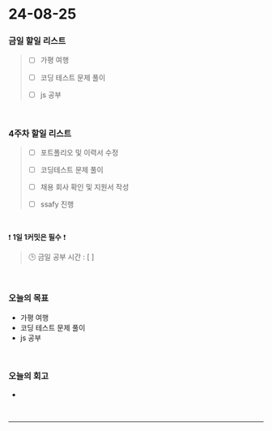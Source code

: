 # 24-08-25
### 금일 할일 리스트
> - [ ]  가평 여행
>
> - [ ]  코딩 테스트 문제 풀이
>
> - [ ]  js 공부

<br/>

### 4주차 할일 리스트  
> - [ ]  포트폴리오 및 이력서 수정
>
> - [ ]  코딩테스트 문제 풀이
>
> - [ ]  채용 회사 확인 및 지원서 작성
>
> - [ ]  ssafy 진행

<br/>

❗ **1일 1커밋은 필수** ❗
> 🕒 금일 공부 시간 : [  ]

<br/>

### 오늘의 목표
- 가평 여행
- 코딩 테스트 문제 풀이
- js 공부

<br>

### 오늘의 회고
- 



<br/>

------------  
